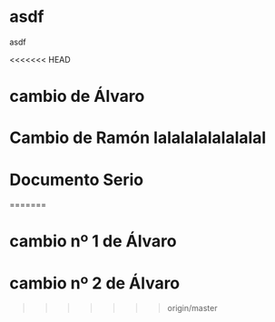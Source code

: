 # asdf
asdf

<<<<<<< HEAD
# cambio de Álvaro
# Cambio de Ramón lalalalalalalalal


# Documento Serio
=======
# cambio nº 1 de Álvaro

# cambio nº 2 de Álvaro
>>>>>>> origin/master
